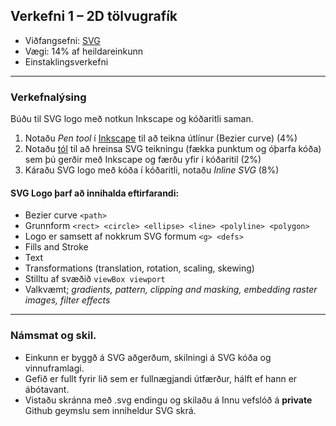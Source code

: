 ## Verkefni 1 – 2D tölvugrafík  

* Viðfangsefni: [SVG](https://github.com/GunnarThorunnarson/FORR3FV05EU/wiki/SVG)
* Vægi: 14% af heildareinkunn
* Einstaklingsverkefni

<!--
H2021
2 x teikningar 
icon með notkunþ path. Fara í stroke og þá jafnvel line drawing í path.
nota mask, clippath sjá Tristan V21
betur í viewBox
miðja logo sjá grein um að skala SCG
(Fara smávegis í SMIL)

-->

---

### Verkefnalýsing

Búðu til SVG logo með notkun Inkscape og kóðaritli saman. 

1. Notaðu _Pen tool_ í [Inkscape](https://github.com/GunnarThorunnarson/FORR3FV05EU/wiki/Inkscape) til að teikna útlínur (Bezier curve)  (4%)
2. Notaðu [tól](https://github.com/GunnarThorunnarson/FORR3FV05EU/wiki/SVG#t%C3%B3l-til-a%C3%B0-hreinsa-svg-teikningu) til að hreinsa SVG teikningu (fækka punktum og óþarfa kóða) sem þú gerðir með Inkscape og færðu yfir í kóðaritil (2%)
3. Káraðu SVG logo með kóða í kóðaritli, notaðu _Inline SVG_ (8%)


#### SVG Logo þarf að innihalda eftirfarandi:

- Bezier curve `<path>`
- Grunnform `<rect> <circle> <ellipse> <line> <polyline> <polygon> `
- Logo er samsett af nokkrum SVG formum `<g> <defs>`
- Fills and Stroke 
- Text
- Transformations (translation, rotation, scaling, skewing)
- Stilltu af svæðið `viewBox viewport`
- Valkvæmt; _gradients, pattern, clipping and masking, embedding raster images, filter effects_ 

---

### Námsmat og skil.
* Einkunn er byggð á SVG aðgerðum, skilningi á SVG kóða og vinnuframlagi.
* Gefið er fullt fyrir lið sem er fullnægjandi útfærður, hálft ef hann er ábótavant.
* Vistaðu skránna með .svg endingu og skilaðu á Innu vefslóð á **private** Github geymslu sem inniheldur SVG skrá.
